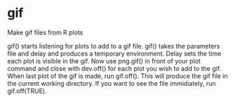# gif
Make gif files from R plots

gif() starts listening for plots to add to a gif file.
gif() takes the parameters file and delay and produces a temporary environment.
Delay sets the time each plot is visible in the gif.
Now use png.gif() in front of your plot command and close with dev.off() for each plot you wish to add to the gif.
When last plot of the gif is made, run gif.off().
This will produce the gif file in the current working directory.
If you want to see the file immidiately, run gif.off(TRUE).
